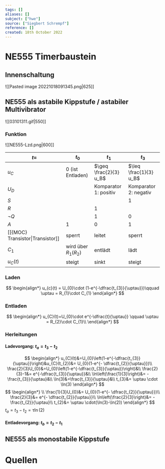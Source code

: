 ```yaml
---
tags: []
aliases: []
subject: ["hwe"]
source: ["Siegbert Schrempf"]
reference: []
created: 18th October 2022
---
```


# NE555 Timerbaustein

## Innenschaltung

![[Pasted image 20221018091345.png|625]]

## NE555 als astabile Kippstufe / astabiler Multivibrator

![[03101311.gif|550]]

### Funktion

![[NE555-Lzd.png|600]]

| $t=$                             | $t_{0}$                  | $t_1$                  | $t_3$                  |
| -------------------------------- | ------------------------ | ---------------------- | ---------------------- |
| $u_{C}$                          | 0 (ist Entladen)         | $\geq \frac{2}{3} u_B$ | $\leq \frac{1}{3} u_B$ |
| $U_{D}$                          |                          | Komparator 1: positiv  | Komparator 2: negativ  |
| $S$                              |                          |                        | 1                      |
| $R$                              |                          | 1                      |                        |
| $\neg Q$                         |                          | 1                      | 0                      |
| $A$                              | 1                        | 0                      | 1                      |
| [[{MOC} Transistor\|Transistor]] | sperrt                   | leitet                 | sperrt                 |
| $C_{1}$                          | wird über $R_{1}(R_{2})$ | entlädt                | lädt                   |
| $u_{C}(t)$                       | steigt                   | sinkt                  | steigt                 |

### Laden
 
$$
\begin{align*}
u_{c}(t) = U_{0}\cdot (1-e^{-\dfrac{t_{3}}{\uptau}})\qquad \uptau = R_{1}\cdot C_{1}
\end{align*}
$$

### Entladen

$$
\begin{align*}
u_{C}(t)=U_{0}\cdot e^{-\dfrac{t}{\uptau}} \qquad \uptau = R_{2}\cdot C_{1}\\
\end{align*}
$$

### Herleitungen

#### Ladevorgang: $t_{a} = t_{3}-t_{2}$
$$
\begin{align*}
u_{C}(t)&=U_{0}\left(1-e^{-\dfrac{t_{3}}{\uptau}}\right)&u_{C}(t_{2})&= U_{0}(1-e^{- \dfrac{t_{2}}{\uptau}})\\
\frac{2}{3}U_{0}&=U_{0}\left(1-e^{-\dfrac{t_{3}}{\uptau}}\right)&\\
\frac{2}{3}-1&= e^{-\dfrac{t_{3}}{\uptau}}&\\
\ln\left(\frac{1}{3}\right)&= - \frac{t_{3}}{\uptau}&\\
\ln(3)&=\frac{t_{3}}{\uptau}&\\
t_{3}&= \uptau \cdot \ln(3)
\end{align*}
$$
$$
\begin{align*}
\\
\frac{1}{3}U_{0}&= U_{0}(1-e^{- \dfrac{t_{2}}{\uptau}})\\
\frac{2}{3}&= e^{- \dfrac{t_{2}}{\uptau}}\\
\ln\left(\frac{2}{3}\right)&= - \frac{t_{2}}{\uptau}\\
t_{2}&= \uptau \cdot(\ln(3)-\ln(2))
\end{align*}
$$
$t_{a}=t_{3}-t_{2}=\uptau \ln(2)$

#### Entladevorgang: $t_{b} = t_{2}-t_{1}$

## NE555 als monostabile Kippstufe

# Quellen
